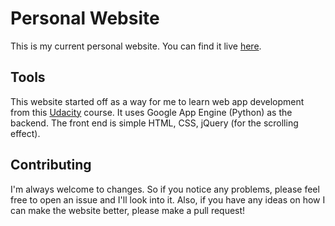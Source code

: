 # Personal Website

This is my current personal website. You can find it live [here](http://nakulpathak.com).

## Tools

This website started off as a way for me to learn web app development from this [Udacity](https://www.udacity.com/course/web-development--cs253) course.
It uses Google App Engine (Python) as the backend. The front end is simple HTML, CSS, jQuery (for the scrolling effect).

## Contributing

I'm always welcome to changes. So if you notice any problems, please feel free to open an issue and I'll look into it. Also, if you have any ideas on how I can make the website better, please make a pull request!